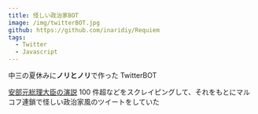 ```yaml
---
title: 怪しい政治家BOT
image: /img/twitterBOT.jpg
github: https://github.com/inaridiy/Requiem
tags:
  - Twitter
  - Javascript
---
```


中三の夏休みに**ノリとノリ**で作った TwitterBOT

[安部元総理大臣の演説](https://www.kantei.go.jp/jp/98_abe/statement/index.html) 100 件超などをスクレイピングして、それをもとにマルコフ連鎖で怪しい政治家風のツイートをしていた

